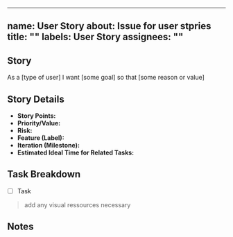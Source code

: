 
---
name: User Story
about: Issue for user stpries
title: ""
labels: User Story
assignees: ""
---

## Story
As a [type of user] I want [some goal] so that [some reason or value]  

## Story Details
- **Story Points:** <!-- e.g., 3, 5, 8 -->
- **Priority/Value:** <!-- e.g., High, Medium, Low -->
- **Risk:** <!-- e.g., Low/Medium/High -->
- **Feature (Label):** <!-- Add the related feature label -->
- **Iteration (Milestone):** <!-- Assign the milestone -->
- **Estimated Ideal Time for Related Tasks:** <!-- e.g., 8h, 2 days -->

## Task Breakdown
- [ ] Task

> add any visual ressources necessary 


## Notes
<!-- Add any extra context, constraints, or requirements here -->


<!-- IMPORTANT WHEN CREATING AN ISSUE -->
<!-- 
- Add related labels
- Assign milestone
- Link all related commits
-->
